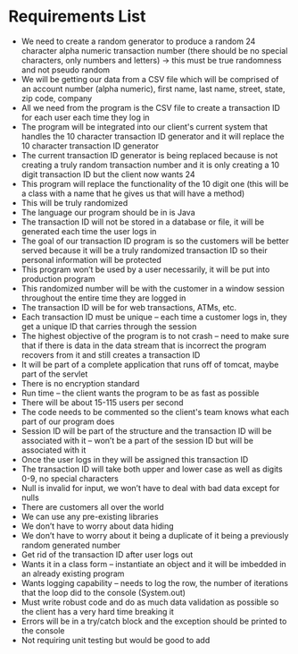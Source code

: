 # Requirements List

- We need to create a random generator to produce a random 24 character alpha numeric transaction number (there should be no special characters, only numbers and letters) -> this must be true randomness and not pseudo random
- We will be getting our data from a CSV file which will be comprised of an account number (alpha numeric), first name, last name, street, state, zip code, company
- All we need from the program is the CSV file to create a transaction ID for each user each time they log in
- The program will be integrated into our client's current system that handles the 10 character transaction ID generator and it will replace the 10 character transaction ID generator
- The current transaction ID generator is being replaced because is not creating a truly random transaction number and it is only creating a 10 digit transaction ID but the client now wants 24
- This program will replace the functionality of the 10 digit one (this will be a class with a name that he gives us that will have a method)
- This will be truly randomized
- The language our program should be in is Java
- The transaction ID will not be stored in a database or file, it will be generated each time the user logs in
- The goal of our transaction ID program is so the customers will be better served because it will be a truly randomized transaction ID so their personal information will be protected
- This program won’t be used by a user necessarily, it will be put into production program
- This randomized number will be with the customer in a window session throughout the entire time they are logged in
-	The transaction ID will be for web transactions, ATMs, etc. 
-	Each transaction ID must be unique – each time a customer logs in, they get a unique ID that carries through the session
- The highest objective of the program is to not crash – need to make sure that if there is data in the data stream that is incorrect the program recovers from it and still creates a transaction ID
- It will be part of a complete application that runs off of tomcat, maybe part of the servlet
-	There is no encryption standard
-	Run time – the client wants the program to be as fast as possible
-	There will be about 15-115 users per second
-	The code needs to be commented so the client's team knows what each part of our program does
-	Session ID will be part of the structure and the transaction ID will be associated with it – won’t be a part of the session ID but will be associated with it
-	Once the user logs in they will be assigned this transaction ID
-	The transaction ID will take both upper and lower case as well as digits 0-9, no special characters
-	Null is invalid for input, we won’t have to deal with bad data except for nulls
-	There are customers all over the world
-	We can use any pre-existing libraries
-	We don’t have to worry about data hiding
-	We don’t have to worry about it being a duplicate of it being a previously random generated number
-	Get rid of the transaction ID after user logs out
-	Wants it in a class form – instantiate an object and it will be imbedded in an already existing program
-	Wants logging capability – needs to log the row, the number of iterations that the loop did to the console (System.out)
- Must write robust code and do as much data validation as possible so the client has a very hard time breaking it
-	Errors will be in a try/catch block and the exception should be printed to the console
-	Not requiring unit testing but would be good to add
